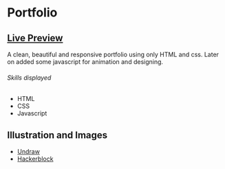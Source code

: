 # Portfolio

## <a href="https://brodeed.github.io/portfolio/">Live Preview</a><br>

A clean, beautiful and responsive portfolio using only HTML and css.
Later on added some javascript for animation and designing.

###### Skills displayed

- HTML
- CSS
- Javascript

## Illustration and Images
- [Undraw](https://undraw.co/)
- [Hackerblock](https://hack.codingblocks.com/)
